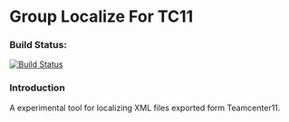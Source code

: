 # Group Localize For TC11

### Build Status:

[![Build Status](http://nas.qistchan.com:30000/qistchan/Methane/badges/master/build.svg)](http://nas.qistchan.com:30000/qistchan/Methane/pipelines)

### Introduction

A experimental tool for localizing XML files exported form Teamcenter11.
